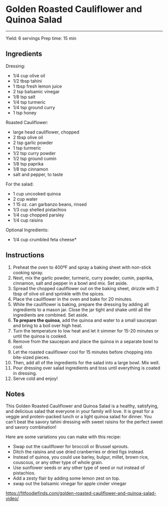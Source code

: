 # Golden Roasted Cauliflower and Quinoa Salad
---
Yield: 6 servings
Prep time: 15 min

## Ingredients
Dressing:
- 1/4 cup olive oil
- 1/2 tbsp tahini
- 1 tbsp fresh lemon juice
- 2 tsp balsamic vinegar
- 1/8 tsp salt
- 1/4 tsp turmeric
- 1/4 tsp ground curry
- 1 tsp honey

Roasted Cauliflower:
- large head cauliflower, chopped
- 2 tbsp olive oil
- 2 tsp garlic powder
- 1 tsp turmeric
- 1/2 tsp curry powder
- 1/2 tsp ground cumin
- 1/8 tsp paprika
- 1/8 tsp cinnamon
- salt and pepper, to taste

For the salad:
- 1 cup uncooked quinoa
- 2 cup water
- 1 15 oz. can garbanzo beans, rinsed
- 1/3 cup shelled pistachios
- 1/4 cup chopped parsley
- 1/4 cup raisins

Optional Ingredients:
- 1/4 cup crumbled feta cheese*

## Instructions
1. Preheat the oven to 400ºF and spray a baking sheet with non-stick cooking spray.
2. Next, mix the garlic powder, turmeric, curry powder, cumin, paprika, cinnamon, salt and pepper in a bowl and mix. Set aside.
3. Spread the chopped cauliflower out on the baking sheet, drizzle with 2 tbsp of olive oil and sprinkle with the spices.
4. Place the cauliflower in the oven and bake for 20 minutes.
5. While the cauliflower is baking, prepare the dressing by adding all ingredients to a mason jar. Close the jar tight and shake until all the ingredients are combined. Set aside. 
6. **To prepare the quinoa**, add the quinoa and water to a small saucepan and bring to a boil over high heat.
7. Turn the temperature to low heat and let it simmer for 15-20 minutes or until the quinoa is cooked.
8. Remove from the saucepan and place the quinoa in a separate bowl to cool.
9. Let the roasted cauliflower cool for 15 minutes before chopping into bite-sized pieces.
10. Then, add all of the ingredients for the salad into a large bowl. Mix well.
11. Pour dressing over salad ingredients and toss until everything is coated in dressing.
12. Serve cold and enjoy!


## Notes

This Golden Roasted Cauliflower and Quinoa Salad is a healthy, satisfying, and delicious salad that everyone in your family will love. It is great for a veggie and protein-packed lunch or a light quinoa salad for dinner. You can’t beat the savory tahini dressing with sweet raisins for the perfect sweet and savory combination!

Here are some variations you can make with this recipe:

- Swap out the cauliflower for broccoli or Brussel sprouts.
- Ditch the raisins and use dried cranberries or dried figs instead. 
- Instead of quinoa, you could use barley, bulgur, millet, brown rice, couscous, or any other type of whole grain. 
- Use sunflower seeds or any other type of seed or nut instead of pistachios. 
- Add a zesty flair by adding some lemon zest on top. 
- swap out the balsamic vinegar for apple cinder vinegar

https://fitfoodiefinds.com/golden-roasted-cauliflower-and-quinoa-salad-video/
